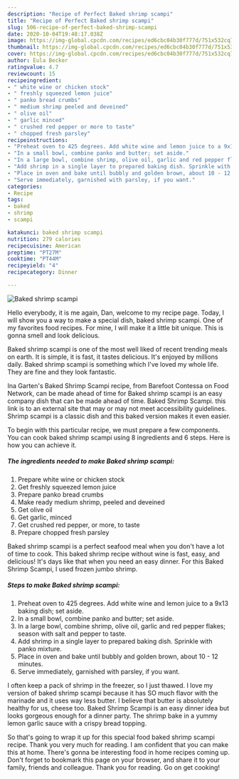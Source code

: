 ```yaml
---
description: "Recipe of Perfect Baked shrimp scampi"
title: "Recipe of Perfect Baked shrimp scampi"
slug: 506-recipe-of-perfect-baked-shrimp-scampi
date: 2020-10-04T19:48:17.038Z
image: https://img-global.cpcdn.com/recipes/ed6cbc04b30f777d/751x532cq70/baked-shrimp-scampi-recipe-main-photo.jpg
thumbnail: https://img-global.cpcdn.com/recipes/ed6cbc04b30f777d/751x532cq70/baked-shrimp-scampi-recipe-main-photo.jpg
cover: https://img-global.cpcdn.com/recipes/ed6cbc04b30f777d/751x532cq70/baked-shrimp-scampi-recipe-main-photo.jpg
author: Eula Becker
ratingvalue: 4.7
reviewcount: 15
recipeingredient:
- " white wine or chicken stock"
- " freshly squeezed lemon juice"
- " panko bread crumbs"
- " medium shrimp peeled and deveined"
- " olive oil"
- " garlic minced"
- " crushed red pepper or more to taste"
- " chopped fresh parsley"
recipeinstructions:
- "Preheat oven to 425 degrees. Add white wine and lemon juice to a 9x13 baking dish; set aside."
- "In a small bowl, combine panko and butter; set aside."
- "In a large bowl, combine shrimp, olive oil, garlic and red pepper flakes; season with salt and pepper to taste."
- "Add shrimp in a single layer to prepared baking dish. Sprinkle with panko mixture."
- "Place in oven and bake until bubbly and golden brown, about 10 - 12 minutes."
- "Serve immediately, garnished with parsley, if you want."
categories:
- Recipe
tags:
- baked
- shrimp
- scampi

katakunci: baked shrimp scampi 
nutrition: 279 calories
recipecuisine: American
preptime: "PT27M"
cooktime: "PT44M"
recipeyield: "4"
recipecategory: Dinner

---
```



![Baked shrimp scampi](https://img-global.cpcdn.com/recipes/ed6cbc04b30f777d/751x532cq70/baked-shrimp-scampi-recipe-main-photo.jpg)

Hello everybody, it is me again, Dan, welcome to my recipe page. Today, I will show you a way to make a special dish, baked shrimp scampi. One of my favorites food recipes. For mine, I will make it a little bit unique. This is gonna smell and look delicious.

Baked shrimp scampi is one of the most well liked of recent trending meals on earth. It is simple, it is fast, it tastes delicious. It's enjoyed by millions daily. Baked shrimp scampi is something which I've loved my whole life. They are fine and they look fantastic.

Ina Garten&#39;s Baked Shrimp Scampi recipe, from Barefoot Contessa on Food Network, can be made ahead of time for Baked shrimp scampi is an easy company dish that can be made ahead of time. Baked Shrimp Scampi. this link is to an external site that may or may not meet accessibility guidelines. Shrimp scampi is a classic dish and this baked version makes it even easier.


To begin with this particular recipe, we must prepare a few components. You can cook baked shrimp scampi using 8 ingredients and 6 steps. Here is how you can achieve it.

<!--inarticleads1-->

##### The ingredients needed to make Baked shrimp scampi:

1. Prepare  white wine or chicken stock
1. Get  freshly squeezed lemon juice
1. Prepare  panko bread crumbs
1. Make ready  medium shrimp, peeled and deveined
1. Get  olive oil
1. Get  garlic, minced
1. Get  crushed red pepper, or more, to taste
1. Prepare  chopped fresh parsley


Baked shrimp scampi is a perfect seafood meal when you don&#39;t have a lot of time to cook. This baked shrimp recipe without wine is fast, easy, and delicious! It&#39;s days like that when you need an easy dinner. For this Baked Shrimp Scampi, I used frozen jumbo shrimp. 

<!--inarticleads2-->

##### Steps to make Baked shrimp scampi:

1. Preheat oven to 425 degrees. Add white wine and lemon juice to a 9x13 baking dish; set aside.
1. In a small bowl, combine panko and butter; set aside.
1. In a large bowl, combine shrimp, olive oil, garlic and red pepper flakes; season with salt and pepper to taste.
1. Add shrimp in a single layer to prepared baking dish. Sprinkle with panko mixture.
1. Place in oven and bake until bubbly and golden brown, about 10 - 12 minutes.
1. Serve immediately, garnished with parsley, if you want.


I often keep a pack of shrimp in the freezer, so I just thawed. I love my version of baked shrimp scampi because it has SO much flavor with the marinade and it uses way less butter. I believe that butter is absolutely healthy for us, cheese too. Baked Shrimp Scampi is an easy dinner idea but looks gorgeous enough for a dinner party. The shrimp bake in a yummy lemon garlic sauce with a crispy bread topping. 

So that's going to wrap it up for this special food baked shrimp scampi recipe. Thank you very much for reading. I am confident that you can make this at home. There's gonna be interesting food in home recipes coming up. Don't forget to bookmark this page on your browser, and share it to your family, friends and colleague. Thank you for reading. Go on get cooking!
